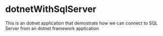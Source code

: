 # dotnetWithSqlServer
This is an dotnet application that demostrate how we can connect to SQL Server from an dotnet framework application
